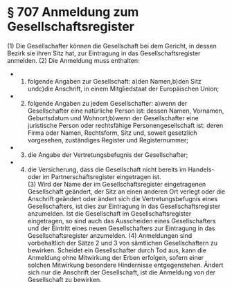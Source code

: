 # § 707 Anmeldung zum Gesellschaftsregister
(1) Die Gesellschafter können die Gesellschaft bei dem Gericht, in dessen Bezirk sie ihren Sitz hat, zur Eintragung in das Gesellschaftsregister anmelden.
(2) Die Anmeldung muss enthalten:
* 1. folgende Angaben zur Gesellschaft: a)den Namen,b)den Sitz undc)die Anschrift, in einem Mitgliedstaat der Europäischen Union;
* 2. folgende Angaben zu jedem Gesellschafter: a)wenn der Gesellschafter eine natürliche Person ist: dessen Namen, Vornamen, Geburtsdatum und Wohnort;b)wenn der Gesellschafter eine juristische Person oder rechtsfähige Personengesellschaft ist: deren Firma oder Namen, Rechtsform, Sitz und, soweit gesetzlich vorgesehen, zuständiges Register und Registernummer;
* 3. die Angabe der Vertretungsbefugnis der Gesellschafter;
* 4. die Versicherung, dass die Gesellschaft nicht bereits im Handels- oder im Partnerschaftsregister eingetragen ist.  
(3) Wird der Name der im Gesellschaftsregister eingetragenen Gesellschaft geändert, der Sitz an einen anderen Ort verlegt oder die Anschrift geändert oder ändert sich die Vertretungsbefugnis eines Gesellschafters, ist dies zur Eintragung in das Gesellschaftsregister anzumelden. Ist die Gesellschaft im Gesellschaftsregister eingetragen, so sind auch das Ausscheiden eines Gesellschafters und der Eintritt eines neuen Gesellschafters zur Eintragung in das Gesellschaftsregister anzumelden.
(4) Anmeldungen sind vorbehaltlich der Sätze 2 und 3 von sämtlichen Gesellschaftern zu bewirken. Scheidet ein Gesellschafter durch Tod aus, kann die Anmeldung ohne Mitwirkung der Erben erfolgen, sofern einer solchen Mitwirkung besondere Hindernisse entgegenstehen. Ändert sich nur die Anschrift der Gesellschaft, ist die Anmeldung von der Gesellschaft zu bewirken.
